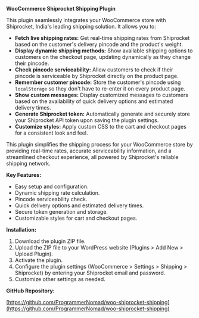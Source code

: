 **WooCommerce Shiprocket Shipping Plugin**

This plugin seamlessly integrates your WooCommerce store with Shiprocket, India's leading shipping solution. It allows you to:

* **Fetch live shipping rates:** Get real-time shipping rates from Shiprocket based on the customer's delivery pincode and the product's weight.
* **Display dynamic shipping methods:** Show available shipping options to customers on the checkout page, updating dynamically as they change their pincode.
* **Check pincode serviceability:** Allow customers to check if their pincode is serviceable by Shiprocket directly on the product page.
* **Remember customer pincode:** Store the customer's pincode using `localStorage` so they don't have to re-enter it on every product page.
* **Show custom messages:** Display customized messages to customers based on the availability of quick delivery options and estimated delivery times.
* **Generate Shiprocket token:** Automatically generate and securely store your Shiprocket API token upon saving the plugin settings.
* **Customize styles:** Apply custom CSS to the cart and checkout pages for a consistent look and feel.

This plugin simplifies the shipping process for your WooCommerce store by providing real-time rates, accurate serviceability information, and a streamlined checkout experience, all powered by Shiprocket's reliable shipping network.

**Key Features:**

* Easy setup and configuration.
* Dynamic shipping rate calculation.
* Pincode serviceability check.
* Quick delivery options and estimated delivery times.
* Secure token generation and storage.
* Customizable styles for cart and checkout pages.

**Installation:**

1. Download the plugin ZIP file.
2. Upload the ZIP file to your WordPress website (Plugins > Add New > Upload Plugin).
3. Activate the plugin.
4. Configure the plugin settings (WooCommerce > Settings > Shipping > Shiprocket) by entering your Shiprocket email and password.
5. Customize other settings as needed.

**GitHub Repository:**

[https://github.com/ProgrammerNomad/woo-shiprocket-shipping](https://github.com/ProgrammerNomad/woo-shiprocket-shipping)
